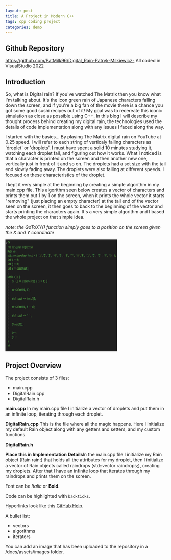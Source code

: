 ```yaml
---
layout: post
title: A Project in Modern C++
tags: cpp coding project
categories: demo
---
```


## Github Repository
https://github.com/PatMilk96/Digital_Rain-Patryk-Milkiewicz-
All coded in VisualStudio 2022


## Introduction

So, what is Digital rain? If you've watched The Matrix then you know what I'm talking about. It's the icon green rain of Japanese characters falling down the screen, and if you're a big fan of the movie there is a chance you got some good sushi recipes out of it!
My goal was to recereate this iconic simulation as close as possible using C++.
In this blog I will describe my thought process behind creating my digital rain, the technologies used the details of code implementation along with any issues I faced along the way. 

I started with the basics... By playing The Matrix digital rain on YouTube at 0.25 speed. I will refer to each string of verticaly falling characters as 'droplet' or 'droplets'. I must have spent a solid 10 minutes studying it, watching each droplet fall, and figuring out how it works. What I noticed is that a character is printed on the screen and then another new one, vertically just in front of it and so on. The droplets had a set size with the tail end slowly fading away. The droplets were also falling at different speeds. I focused on these characteristics of the droplet.

I kept it very simple at the beginning by creating a simple algorithm in my main.cpp file. This algorithm seen below creates a vector of characters and prints them out 1 by 1 on the screen, when it prints the whole vector it starts "removing" (just placing an empty character) at the tail end of the vector seen on the screen, it then goes to back to the beginning of the vector and starts printing the characters again.
It's a very simple algorithm and I based the whole project on that simple idea.

*note: the GoToXY() function simply goes to a position on the screen given the X and Y coordinate*

<img src="https://github.com/PatMilk96/DigitalRainBlog/blob/main/docs/assets/images/OriginalAlgorithm.jpg" width="350" height="350">

## Project Overview

The project consists of 3 files:

- main.cpp
- DigitalRain.cpp
- DigitalRain.h

**main.cpp**
In my main.cpp file I initialize a vector of droplets and put them in an infinite loop, iterating through each droplet.


**DigitalRain.cpp**
This is the file where all the magic happens. Here I initialize my default Rain object along with any getters and setters, and my custom functions. 


**DigitalRain.h**





**Place this in Implementation Details**In the main.cpp file I initialize my Rain object (Rain rain;) that holds all the attributes for my droplet, then I initialize a vector of Rain objects called raindrops (std::vector<Rain> raindrops;), creating my droplets. After that I have an infinite loop that iterates through my raindrops and prints them on the screen.



Font can be *Italic* or **Bold**.

Code can be highlighted with `backticks`.

Hyperlinks look like this [GitHub Help](https://help.github.com/).

A bullet list:

- vectors
- algorithms
- iterators

You can add an image that has been uploaded to the repository in a /docs/assets/images folder.



